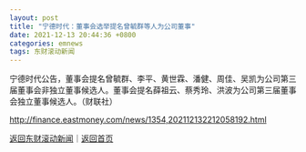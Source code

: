 ```yaml
---
layout: post
title: "宁德时代：董事会选举提名曾毓群等人为公司董事"
date: 2021-12-13 20:44:36 +0800
categories: emnews
tags: 东财滚动新闻
---
```


宁德时代公告，董事会提名曾毓群、李平、黄世霖、潘健、周佳、吴凯为公司第三届董事会非独立董事候选人。董事会提名薛祖云、蔡秀玲、洪波为公司第三届董事会独立董事候选人。（财联社）

<http://finance.eastmoney.com/news/1354,202112132212058192.html>

[返回东财滚动新闻](//finews.withounder.com/emnews/)｜[返回首页](//finews.withounder.com/)